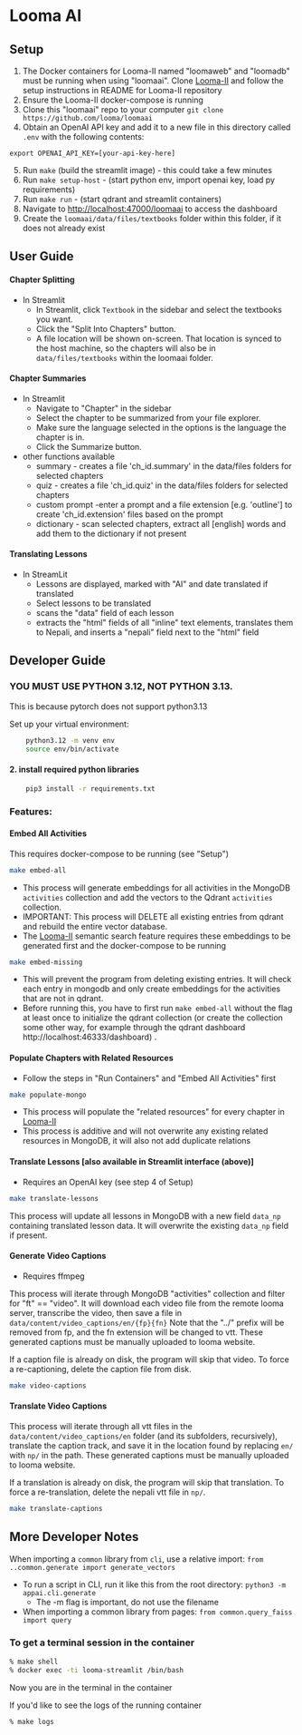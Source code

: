 # Looma AI

## Setup

1. The Docker containers for Looma-II named "loomaweb" and "loomadb" must be running when using "loomaai". Clone [Looma-II](https://github.com/looma/Looma-II) and follow the setup instructions in README for Looma-II repository
2. Ensure the Looma-II docker-compose is running
3. Clone this "loomaai" repo to your computer `git clone https://github.com/looma/loomaai`
4. Obtain an OpenAI API key and add it to a new file in this directory called `.env` with the following contents:
```shell
export OPENAI_API_KEY=[your-api-key-here]
```
5. Run `make` (build the streamlit image) - this could take a few minutes 
6. Run `make setup-host` - (start python env, import openai key, load py requirements)
7. Run `make run` - (start qdrant and streamlit containers)
8. Navigate to [http://localhost:47000/loomaai](http://localhost:47000/loomaai) to access the dashboard
9. Create the `loomaai/data/files/textbooks` folder within this folder, if it does not already exist


## User Guide

#### Chapter Splitting

* In Streamlit
  * In Streamlit, click `Textbook` in the sidebar and select the textbooks you want.
  * Click the "Split Into Chapters" button. 
  * A file location will be shown on-screen. That location is synced to the host machine, so the chapters will also be in `data/files/textbooks` within the loomaai folder.

#### Chapter Summaries

* In Streamlit
  * Navigate to "Chapter" in the sidebar
  * Select the chapter to be summarized from your file explorer.
  * Make sure the language selected in the options is the language the chapter is in.
  * Click the Summarize button.
* other functions available
  * summary - creates a file 'ch_id.summary' in the data/files folders for selected chapters
  * quiz - creates a file 'ch_id.quiz' in the data/files folders for selected chapters
  * custom prompt -enter a prompt and a file extension [e.g. 'outline'] to create 'ch_id.extension' files based on the prompt
  * dictionary - scan selected chapters, extract all [english] words and add them to the dictionary if not present

#### Translating Lessons

* In StreamLit
  * Lessons are displayed, marked with "AI" and date translated if translated
  * Select lessons to be translated
  * scans the "data" field of each lesson
  * extracts the "html" fields of all "inline" text elements, translates them to Nepali, and inserts a "nepali" field next to the "html" field

## Developer Guide

### **YOU MUST USE PYTHON 3.12, NOT PYTHON 3.13**.
This is because pytorch does not support python3.13

Set up your virtual environment:
```bash
	python3.12 -m venv env
	source env/bin/activate
```

#### 2. install required python libraries

```bash
	pip3 install -r requirements.txt
```

### Features:

#### Embed All Activities

This requires  docker-compose to be running (see "Setup")

```bash
make embed-all
```
* This process will generate embeddings for all activities in the MongoDB `activities` collection and add the vectors to the Qdrant `activities` collection.
* IMPORTANT: This process will DELETE all existing entries from qdrant and rebuild the entire vector database.
* The [Looma-II](https://github.com/looma/Looma-II) semantic search feature requires these embeddings to be generated first and the docker-compose to be running

```bash
make embed-missing
```
* This will prevent the program from deleting existing entries. It will check each entry in mongodb and only create embeddings for the activities that are not in qdrant.
* Before running this, you have to first run `make embed-all` without the flag at least once to initialize the qdrant collection (or create the collection some other way, for example through the qdrant dashboard http://localhost:46333/dashboard) .


#### Populate Chapters with Related Resources

* Follow the steps in "Run Containers" and "Embed All Activities" first

```bash
make populate-mongo
```
* This process will populate the "related resources" for every chapter in [Looma-II](https://github.com/looma/Looma-II)
* This process is additive and will not overwrite any existing related resources in MongoDB, it will also not add duplicate relations

#### Translate Lessons [also available in Streamlit interface (above)]
* Requires an OpenAI key (see step 4 of Setup)

```bash
make translate-lessons
```

This process will update all lessons in MongoDB with a new field `data_np` containing translated lesson data. It will overwrite the existing `data_np` field if present.

#### Generate Video Captions
* Requires ffmpeg

This process will iterate through MongoDB "activities" collection and filter for "ft" == "video". It will download each video file from the remote looma server, transcribe the video, then save a file in `data/content/video_captions/en/{fp}{fn}` Note that the "../" prefix will be removed from fp, and the fn extension will be changed to vtt. These generated captions must be manually uploaded to looma website.

If a caption file is already on disk, the program will skip that video. To force a re-captioning, delete the caption file from disk. 
```bash
make video-captions
```

#### Translate Video Captions
This process will iterate through all vtt files in the `data/content/video_captions/en` folder (and its subfolders, recursively), translate the caption track, and save it in the location found by replacing `en/` with `np/` in the path. These generated captions must be manually uploaded to looma website.

If a translation is already on disk, the program will skip that translation. To force a re-translation, delete the nepali vtt file in `np/`. 
```bash
make translate-captions
```
## More Developer Notes

When importing a `common` library from `cli`, use a relative import: `from ..common.generate import generate_vectors`
* To run a script in CLI, run it like this from the root directory: `python3 -m appai.cli.generate`
  * The -m flag is important, do not use the filename
* When importing a common library from pages: `from common.query_faiss import query`

### To get a terminal session in the container
```bash
% make shell
% docker exec -ti looma-streamlit /bin/bash
```
Now you are in the terminal in the container

If you'd like to see the logs of the running container
```bash
% make logs
```
